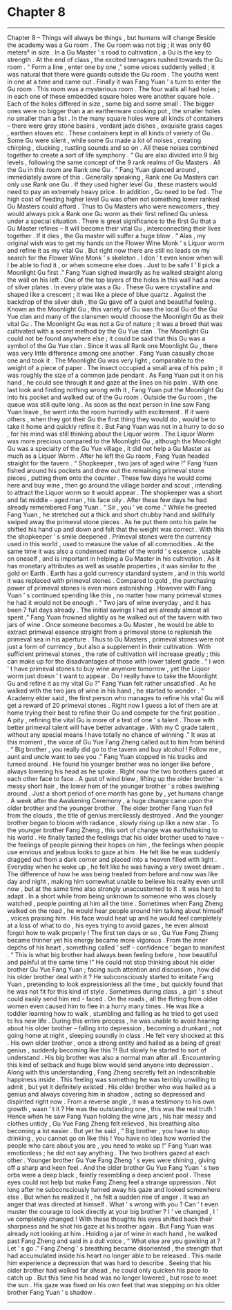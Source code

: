 
# Chapter 8


---

Chapter 8 – Things will always be things , but humans will change
Beside the academy was a
Gu
room . The
Gu
room was not big ; it was only 60 meters² in size .
In a
Gu
Master ’ s road to cultivation , a
Gu
is the key to strength .
At the end of class , the excited teenagers rushed towards the
Gu
room .
“ Form a line , enter one by one ,” some voices suddenly yelled ; it was natural that there were guards outside the
Gu
room . The youths went in one at a time and came out . Finally it was Fang Yuan ’ s turn to enter the
Gu
room .
This room was a mysterious room . The four walls all had holes ; in each one of these embedded square holes were another square hole . Each of the holes differed in size , some big and some small . The bigger ones were no bigger than a an earthenware cooking pot , the smaller holes no smaller than a fist .
In the many square holes were all kinds of containers – there were grey stone basins , verdant jade dishes , exquisite grass cages , earthen stoves etc . These containers kept in all kinds of variety of
Gu
.
Some
Gu
were silent , while some
Gu
made a lot of noises , creating chirping , clucking , rustling sounds and so on . All these noises combined together to create a sort of life symphony .
“
Gu
are also divided into 9 big levels , following the same concept of the 9 rank realms of
Gu
Masters . All the
Gu
in this room are Rank one
Gu .
” Fang Yuan glanced around , immediately aware of this .
Generally speaking , Rank one
Gu
Masters can only use Rank one
Gu .
If they used higher level
Gu
, these masters would need to pay an extremely heavy price . In addition ,
Gu
need to be fed . The high cost of feeding higher level
Gu
was often not something lower ranked
Gu
Masters could afford . Thus to
Gu
Masters who were newcomers , they would always pick a Rank one
Gu
worm as their first refined
Gu
unless under a special situation .
There is great significance to the first
Gu
that a
Gu
Master refines – It will become their vital
Gu
, interconnecting their lives together . If it dies , the
Gu
master will suffer a huge blow .
“ Alas , my original wish was to get my hands on the Flower Wine Monk ’ s Liquor worm and refine it as my vital
Gu
. But right now there are still no leads on my search for the Flower Wine Monk ’ s skeleton . I don ’ t even know when will I be able to find it , or when someone else does . Just to be safe I ’ ll pick a Moonlight
Gu
first .” Fang Yuan sighed inwardly as he walked straight along the wall on his left .
One of the top layers of the holes in this wall had a row of silver plates . In every plate was a
Gu
.
These
Gu
were crystalline and shaped like a crescent ; it was like a piece of blue quartz . Against the backdrop of the silver dish , the
Gu
gave off a quiet and beautiful feeling .
Known as the Moonlight
Gu ,
this variety of
Gu
was the local
Gu
of the Gu Yue clan and many of the clansmen would choose the Moonlight
Gu
as their vital
Gu .
The Moonlight
Gu
was not a
Gu
of nature ; it was a breed that was cultivated with a secret method by the Gu Yue clan . The Moonlight
Gu
could not be found anywhere else ; it could be said that this
Gu
was a symbol of the Gu Yue clan .
Since it was all Rank one Moonlight
Gu ,
there was very little difference among one another . Fang Yuan casually chose one and took it . The Moonlight
Gu
was very light , comparable to the weight of a piece of paper . The insect occupied a small area of his palm ; it was roughly the size of a common jade pendant . As Fang Yuan put it on his hand , he could see through it and gaze at the lines on his palm .
With one last look and finding nothing wrong with it , Fang Yuan put the Moonlight
Gu
into his pocket and walked out of the
Gu
room . Outside the
Gu
room , the queue was still quite long . As soon as the next person in line saw Fang Yuan leave , he went into the room hurriedly with excitement .
If it were others , when they got their
Gu
the first thing they would do , would be to take it home and quickly refine it . But Fang Yuan was not in a hurry to do so , for his mind was still thinking about the Liquor worm .
The Liquor Worm was more precious compared to the Moonlight
Gu
, although the Moonlight
Gu
was a specialty of the Gu Yue village , it did not help a
Gu
Master as much as a Liquor Worm .
After he left the
Gu
room , Fang Yuan headed straight for the tavern .
“ Shopkeeper , two jars of aged wine !” Fang Yuan fished around his pockets and drew out the remaining primeval stone pieces , putting them onto the counter .
These few days he would come here and buy wine , then go around the village border and scout , intending to attract the Liquor worm so it would appear . The shopkeeper was a short and fat middle - aged man , his face oily . After these few days he had already remembered Fang Yuan .
“ Sir , you ’ ve come .” While he greeted Fang Yuan , he stretched out a thick and short chubby hand and skillfully swiped away the primeval stone pieces . As he put them onto his palm he shifted his hand up and down and felt that the weight was correct . With this the shopkeeper ’ s smile deepened .
Primeval stones were the currency used in this world , used to measure the value of all commodities . At the same time it was also a condensed matter of the world ’ s essence , usable on oneself , and is important in helping a
Gu
Master in his cultivation .
As it has monetary attributes as well as usable properties , it was similar to the gold on Earth . Earth has a gold currency standard system , and in this world it was replaced with primeval stones . Compared to gold , the purchasing power of primeval stones is even more astonishing . However with Fang Yuan ’ s continued spending like this , no matter how many primeval stones he had it would not be enough .
“ Two jars of wine everyday , and it has been 7 full days already . The initial savings I had are already almost all spent ,” Fang Yuan frowned slightly as he walked out of the tavern with two jars of wine .
Once someone becomes a
Gu
Master , he would be able to extract primeval essence straight from a primeval stone to replenish the primeval sea in his aperture . Thus to
Gu
Masters , primeval stones were not just a form of currency , but also a supplement in their cultivation . With sufficient primeval stones , the rate of cultivation will increase greatly ; this can make up for the disadvantages of those with lower talent grade .
“ I won ’ t have primeval stones to buy wine anymore tomorrow , yet the Liquor worm just doesn ’ t want to appear . Do I really have to take the Moonlight
Gu
and refine it as my vital
Gu
?” Fang Yuan felt rather unsatisfied .
As he walked with the two jars of wine in his hand , he started to wonder . “ Academy elder said , the first person who manages to refine his vital
Gu
will get a reward of 20 primeval stones . Right now I guess a lot of them are at home trying their best to refine their
Gu
and compete for the first position . A pity , refining the vital
Gu
is more of a test of one ’ s talent . Those with better primeval talent will have better advantage . With my C grade talent , without any special means I have totally no chance of winning .”
It was at this moment , the voice of Gu Yue Fang Zheng called out to him from behind . “ Big brother , you really did go to the tavern and buy alcohol ! Follow me , aunt and uncle want to see you .”
Fang Yuan stopped in his tracks and turned around . He found his younger brother was no longer like before , always lowering his head as he spoke . Right now the two brothers gazed at each other face to face .
A gust of wind blew , lifting up the older brother ’ s messy short hair , the lower hem of the younger brother ’ s robes swishing around .
Just a short period of one month has gone by , yet humans change .
A week after the Awakening Ceremony , a huge change came upon the older brother and the younger brother . The older brother Fang Yuan fell from the clouds , the title of genius mercilessly destroyed . And the younger brother began to bloom with radiance , slowly rising up like a new star .
To the younger brother Fang Zheng , this sort of change was earthshaking to his world . He finally tasted the feelings that his older brother used to have – the feelings of people pinning their hopes on him , the feelings when people use envious and jealous looks to gaze at him . He felt like he was suddenly dragged out from a dark corner and placed into a heaven filled with light . Everyday when he woke up , he felt like he was having a very sweet dream . The difference of how he was being treated from before and now was like day and night , making him somewhat unable to believe his reality even until now , but at the same time also strongly unaccustomed to it .
It was hard to adapt .
In a short while from being unknown to someone who was closely watched , people pointing at him all the time . Sometimes when Fang Zheng walked on the road , he would hear people around him talking about himself , voices praising him . His face would heat up and he would feel completely at a loss of what to do , his eyes trying to avoid gazes , he even almost forgot how to walk properly !
The first ten days or so , Gu Yue Fang Zheng became thinner yet his energy became more vigorous . From the inner depths of his heart , something called ‘ self - confidence ’ began to manifest .
“ This is what big brother had always been feeling before , how beautiful and painful at the same time !”
He could not stop thinking about his older brother Gu Yue Fang Yuan ; facing such attention and discussion , how did his older brother deal with it ?
He subconsciously started to imitate Fang Yuan , pretending to look expressionless all the time , but quickly found that he was not fit for this kind of style . Sometimes during class , a girl ’ s shout could easily send him red - faced . On the roads , all the flirting from older women even caused him to flee in a hurry many times .
He was like a toddler learning how to walk , stumbling and falling as he tried to get used to his new life . During this entire process , he was unable to avoid hearing about his older brother – falling into depression , becoming a drunkard , not going home at night , sleeping soundly in class .
He felt very shocked at this . His own older brother , once a strong entity and hailed as a being of great genius , suddenly becoming like this ?!
But slowly he started to sort of understand . His big brother was also a normal man after all . Encountering this kind of setback and huge blow would send anyone into depression . Along with this understanding , Fang Zheng secretly felt an indescribable happiness inside . This feeling was something he was terribly unwilling to admit , but yet it definitely existed .
His older brother who was hailed as a genius and always covering him in shadow , acting so depressed and dispirited right now . From a reverse angle , it was a testimony to his own growth , wasn ’ t it ?
He was the outstanding one , this was the real truth !
Hence when he saw Fang Yuan holding the wine jars , his hair messy and clothes untidy , Gu Yue Fang Zheng felt relieved , his breathing also becoming a lot easier . But yet he said , “ Big brother , you have to stop drinking , you cannot go on like this ! You have no idea how worried the people who care about you are , you need to wake up !”
Fang Yuan was emotionless ; he did not say anything . The two brothers gazed at each other .
Younger brother Gu Yue Fang Zheng ’ s eyes were shining , giving off a sharp and keen feel . And the older brother Gu Yue Fang Yuan ’ s two orbs were a deep black , faintly resembling a deep ancient pool . These eyes could not help but make Fang Zheng feel a strange oppression . Not long after he subconsciously turned away his gaze and looked somewhere else .
But when he realized it , he felt a sudden rise of anger . It was an anger that was directed at himself .
What ’ s wrong with you ? Can ’ t even muster the courage to look directly at your big brother ?
I ’ ve changed , I ’ ve completely changed !
With these thoughts his eyes shifted back their sharpness and he shot his gaze at his brother again . But Fang Yuan was already not looking at him . Holding a jar of wine in each hand , he walked past Fang Zheng and said in a dull voice , “ What else are you gawking at ? Let ’ s go .”
Fang Zheng ’ s breathing became disoriented , the strength that had accumulated inside his heart no longer able to be released . This made him experience a depression that was hard to describe .
Seeing that his older brother had walked far ahead , he could only quicken his pace to catch up . But this time his head was no longer lowered , but rose to meet the sun . His gaze was fixed on his own feet that was stepping on his older brother Fang Yuan ’ s shadow .

---

